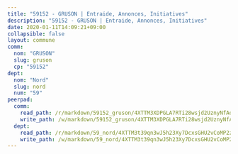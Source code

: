 ```yaml
---
title: "59152 - GRUSON | Entraide, Annonces, Initiatives"
description: "59152 - GRUSON | Entraide, Annonces, Initiatives"
date: 2020-01-11T14:09:21+09:00
collapsible: false
layout: commune
comm:
  nom: "GRUSON"
  slug: gruson
  cp: "59152"
dept:
  nom: "Nord"
  slug: nord
  num: "59"
peerpad:
  comm:
    read_path: /r/markdown/59152_gruson/4XTTM3XDPGLA7RTi28wsjd2UznyNfAooszyPmr2xgNwxjFqj1
    write_path: /w/markdown/59152_gruson/4XTTM3XDPGLA7RTi28wsjd2UznyNfAooszyPmr2xgNwxjFqj1-K3TgUR7z5bWxht8dwhUb9xu3UATN5MeS5s7aFr9H7pW7gfH6KK3bPyfW3NHfbkSvYzbQ8jkPmt3KLj9pEMeNFNzdFJbYkCEaeKozwNofdLPUmQK3epBTMdBSGLkCxopNETEAaNao
  dept:
    read_path: /r/markdown/59_nord/4XTTM3t39qn3wJ5h23Xy7DcxsGHU2vCoMP2z3iS4TUn3TrtdJ
    write_path: /w/markdown/59_nord/4XTTM3t39qn3wJ5h23Xy7DcxsGHU2vCoMP2z3iS4TUn3TrtdJ-K3TgTuZGkuZqXfr6fpmH7pGsMT6ndvZQMyRDze5QBt7XScLWHoBi246kLoDKpTH2Yo4f3AFSSJqGc2ozvNww7qPLqsDjpvahxCbQ6F5znbfjp6kVgaDcTYc9LyhwSfYuCevnvZUQ
---
```


